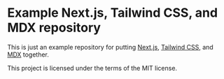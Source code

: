 # Example Next.js, Tailwind CSS, and MDX repository

This is just an example repository for putting [Next.js](https://nextjs.org/learn), [Tailwind CSS](https://tailwindcss.com/docs), and [MDX](https://mdxjs.com/) together.

This project is licensed under the terms of the MIT license.